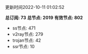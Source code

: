 更新时间2022-10-11 01:02:52

**总订阅: 73**
**总节点: 2019**
**有效节点: 802**
- ss节点: 471
- v2ray节点: 279
- trojan节点: 42
- ssr节点: 10
